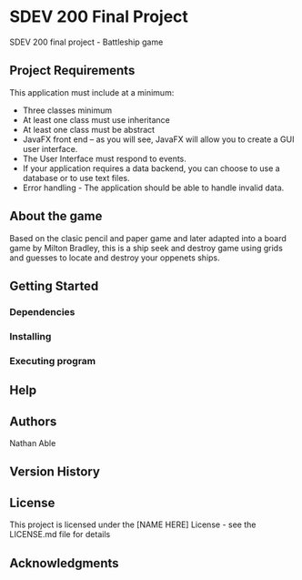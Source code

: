 # SDEV 200 Final Project

SDEV 200 final project - Battleship game

## Project Requirements
This application must include at a minimum:
* Three classes minimum
* At least one class must use inheritance
* At least one class must be abstract
* JavaFX front end – as you will see, JavaFX will allow you to create a GUI user interface.
* The User Interface must respond to events.
* If your application requires a data backend, you can choose to use a database or to use text files.
* Error handling - The application should be able to handle invalid data.

## About the game
Based on the clasic pencil and paper game and later adapted into a board game by Milton Bradley, this is a ship seek and destroy game using grids and guesses to locate and destroy your oppenets ships.

## Getting Started

### Dependencies



### Installing



### Executing program



## Help



## Authors

Nathan Able



## Version History



## License

This project is licensed under the [NAME HERE] License - see the LICENSE.md file for details

## Acknowledgments


